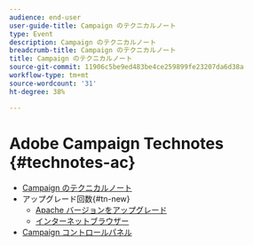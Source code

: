 ```yaml
---
audience: end-user
user-guide-title: Campaign のテクニカルノート
type: Event
description: Campaign のテクニカルノート
breadcrumb-title: Campaign のテクニカルノート
title: Campaign のテクニカルノート
source-git-commit: 11906c5be9ed483be4ce259899fe23207da6d38a
workflow-type: tm+mt
source-wordcount: '31'
ht-degree: 38%

---
```



# Adobe Campaign Technotes {#technotes-ac}

+ [Campaign のテクニカルノート](technotes-home.md)
+ アップグレード回数{#tn-new}
   + [Apache バージョンをアップグレード](upgrades/apache.md)
   + [インターネットブラウザー](upgrades/browsers.md)
+ [Campaign コントロールパネル](https://experienceleague.adobe.com/docs/control-panel/using/control-panel-home.html?lang=ja)
